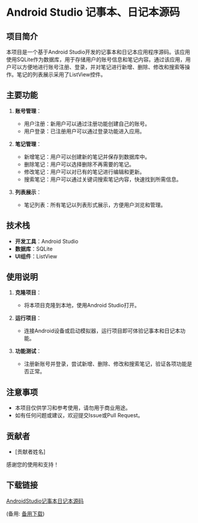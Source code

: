 # Android Studio 记事本、日记本源码

## 项目简介

本项目是一个基于Android Studio开发的记事本和日记本应用程序源码。该应用使用SQLite作为数据库，用于存储用户的账号信息和笔记内容。通过该应用，用户可以方便地进行账号注册、登录，并对笔记进行新增、删除、修改和搜索等操作。笔记的列表展示采用了ListView控件。

## 主要功能

1. **账号管理**：
   - 用户注册：新用户可以通过注册功能创建自己的账号。
   - 用户登录：已注册用户可以通过登录功能进入应用。

2. **笔记管理**：
   - 新增笔记：用户可以创建新的笔记并保存到数据库中。
   - 删除笔记：用户可以选择删除不再需要的笔记。
   - 修改笔记：用户可以对已有的笔记进行编辑和更新。
   - 搜索笔记：用户可以通过关键词搜索笔记内容，快速找到所需信息。

3. **列表展示**：
   - 笔记列表：所有笔记以列表形式展示，方便用户浏览和管理。

## 技术栈

- **开发工具**：Android Studio
- **数据库**：SQLite
- **UI组件**：ListView

## 使用说明

1. **克隆项目**：
   - 将本项目克隆到本地，使用Android Studio打开。

2. **运行项目**：
   - 连接Android设备或启动模拟器，运行项目即可体验记事本和日记本功能。

3. **功能测试**：
   - 注册新账号并登录，尝试新增、删除、修改和搜索笔记，验证各项功能是否正常。

## 注意事项

- 本项目仅供学习和参考使用，请勿用于商业用途。
- 如有任何问题或建议，欢迎提交Issue或Pull Request。

## 贡献者

- [贡献者姓名]

感谢您的使用和支持！

## 下载链接
[AndroidStudio记事本日记本源码](https://pan.quark.cn/s/322e91c504a4) 

(备用: [备用下载](https://pan.baidu.com/s/1w_sepAlx24R6Uya6VaRynA?pwd=1234))
